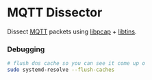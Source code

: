 # MQTT Dissector

Dissect [MQTT](http://docs.oasis-open.org/mqtt/mqtt/v3.1.1/os/mqtt-v3.1.1-os.html#_Toc398718008)
packets using [libpcap](https://github.com/the-tcpdump-group/libpcap) + [libtins](https://github.com/mfontanini/libtins).

### Debugging

```sh
# flush dns cache so you can see it come up o
sudo systemd-resolve --flush-caches
```
